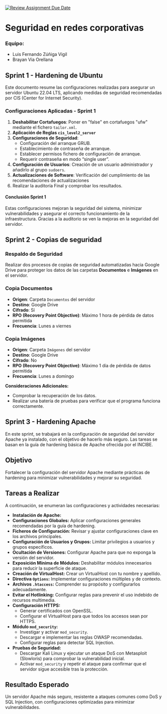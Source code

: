 [![Review Assignment Due Date](https://classroom.github.com/assets/deadline-readme-button-22041afd0340ce965d47ae6ef1cefeee28c7c493a6346c4f15d667ab976d596c.svg)](https://classroom.github.com/a/A04QAW6X)

# Seguridad en redes corporativas
### Equipo:
- Luis Fernando Zúñiga Vigil
- Brayan Via Orellana
  
## Sprint 1 - Hardening de Ubuntu
Este documento resume las configuraciones realizadas para asegurar un servidor Ubuntu 22.04 LTS, aplicando medidas de seguridad recomendadas por CIS (Center for Internet Security).

### Configuraciones Aplicadas - Sprint 1

1. **Deshabilitar Cortafuegos**: Poner en "false" en cortafuegos "ufw" mediante el fichero `tailor.xml`.
2. **Aplicación de Reglas `cis_level2_server`**
3. **Configuraciones de Seguridad**:
   - Configuración del arranque GRUB.
   - Establecimiento de contraseña de arranque.
   - Establecer permisos fichero de configuración de arranque.
   - Requerir contraseña en modo “single user”.
4. **Configuración de Usuarios**: Creación de un usuario administrador y añadirlo al grupo `sudoers`.
5. **Actualizaciones de Software**: Verificación del cumplimiento de las recomendaciones de actualizaciones
6. Realizar la auditoría Final y comprobar los resultados.

#### Conclusión Sprint 1
Estas configuraciones mejoran la seguridad del sistema, minimizar vulnerabilidades y asegurar el correcto funcionamiento de la infraestructura. Gracias a la auditorio se ven la mejoras en la seguridad del servidor.

## Sprint 2 - Copias de seguridad

### Respaldo de Seguridad

Realizar dos procesos de copias de seguridad automatizadas hacia Google Drive para proteger los datos de las carpetas **Documentos** e **Imágenes** en el servidor.

### Copia Documentos
- **Origen**: Carpeta `Documentos` del servidor
- **Destino**: Google Drive
- **Cifrado**: Sí
- **RPO (Recovery Point Objective)**: Máximo 1 hora de pérdida de datos permitida
- **Frecuencia**: Lunes a viernes

### Copia Imágenes
- **Origen**: Carpeta `Imágenes` del servidor
- **Destino**: Google Drive
- **Cifrado**: No
- **RPO (Recovery Point Objective)**: Máximo 1 día de pérdida de datos permitida
- **Frecuencia**: Lunes a domingo

**Consideraciones Adicionales:**
- Comprobar la recuperación de los datos. 
- Realizar una batería de pruebas para verificar que el programa funciona correctamente.

## Sprint 3 - Hardening Apache

En este sprint, se trabajará en la configuración de seguridad del servidor Apache ya instalado, con el objetivo de hacerlo más seguro. Las tareas se basan en la guía de hardening básica de Apache ofrecida por el INCIBE.

## Objetivo
Fortalecer la configuración del servidor Apache mediante prácticas de hardening para minimizar vulnerabilidades y mejorar su seguridad.

## Tareas a Realizar
A continuación, se enumeran las configuraciones y actividades necesarias:

- **Instalación de Apache:** 
- **Configuraciones Globales:** Aplicar configuraciones generales recomendadas por la guía de hardening.
- **Ficheros de Configuración:** Revisar y ajustar configuraciones clave en los archivos principales.
- **Configuración de Usuarios y Grupos:** Limitar privilegios a usuarios y grupos específicos.
- **Ocultación de Versiones:** Configurar Apache para que no exponga la versión del servidor.
- **Exposición Mínima de Módulos:** Deshabilitar módulos innecesarios para reducir la superficie de ataque.
- **Creación de VirtualHost:** Crear un VirtualHost con tu nombre y apellido.
- **Directiva `Options`:** Implementar configuraciones múltiples y de contexto.
- **Archivos `.htaccess`:** Comprender su propósito y configurarlos adecuadamente.
- **Evitar el Hotlinking:** Configurar reglas para prevenir el uso indebido de recursos multimedia.
- **Configuración HTTPS:**
    - Generar certificados con OpenSSL.
    - Configurar el VirtualHost para que todos los accesos sean por HTTPS.
- **Módulo `mod_security`:**
    - Investigar y activar `mod_security`.
    - Descargar e implementar las reglas OWASP recomendadas.
    - Configurar reglas para detectar SQL Injection.
- **Pruebas de Seguridad:**
    - Descargar Kali Linux y ejecutar un ataque DoS con Metasploit (Slowloris) para comprobar la vulnerabilidad inicial.
    - Activar `mod_security` y repetir el ataque para confirmar que el servidor sigue accesible tras la protección.


## Resultado Esperado
Un servidor Apache más seguro, resistente a ataques comunes como DoS y SQL Injection, con configuraciones optimizadas para minimizar vulnerabilidades.

